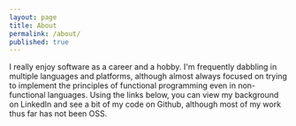 ```yaml
---
layout: page
title: About
permalink: /about/
published: true
---
```

I really enjoy software as a career and a hobby.  I'm frequently dabbling in multiple languages and platforms, although almost always focused on trying to implement the principles of functional programming even in non-functional languages. Using the links below, you can view my background on LinkedIn and see a bit of my code on Github, although most of my work thus far has not been OSS. 

